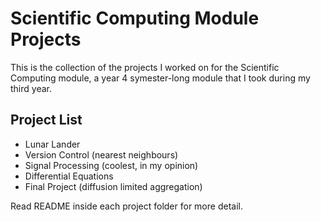 # Scientific Computing Module Projects

This is the collection of the projects I worked on for the Scientific Computing module, a year 4 symester-long module that I took during my third year.

## Project List
* Lunar Lander
* Version Control (nearest neighbours)
* Signal Processing (coolest, in my opinion)
* Differential Equations
* Final Project (diffusion limited aggregation)

Read README inside each project folder for more detail.
